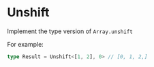 # Unshift

Implement the type version of ```Array.unshift```

For example:

```typescript
type Result = Unshift<[1, 2], 0> // [0, 1, 2,]
```